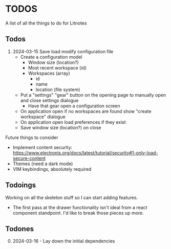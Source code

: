 # TODOS

A list of all the things to do for Litnotes

## Todos

1) 2024-03-15 Save load modify configuration file
    - Create a configuration model
        - Window size (location?)
        - Most recent workspace (id)
        - Workspaces (array)
            - id
            - name
            - location (file system)
    - Put a "settings" "gear" button on the opening page to manually open and close settings dialogue
        - Have that gear open a configuration screen
    - On application open if no workspaces are found show "create workspace" dialogue
    - On application open load preferences if they exist
    - Save window size (location?) on close

Future things to consider
- Implement content security: https://www.electronjs.org/docs/latest/tutorial/security#1-only-load-secure-content
- Themes (need a dark mode)
- VIM keybindings, absolutely required

## Todoings

Working on all the skeleton stuff so I can start adding features.
- The first pass at the drawer functionality isn't ideal from a react component standpoint. I'd like to break those pieces up more.

## Todones

0) 2024-03-16 - Lay down the initial dependencies
